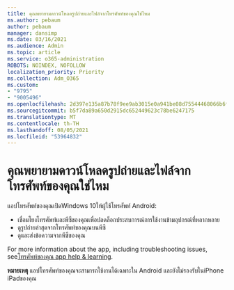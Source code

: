 ```yaml
---
title: คุณพยายามดาวน์โหลดรูปถ่ายและไฟล์จากโทรศัพท์ของคุณใช่ไหม
ms.author: pebaum
author: pebaum
manager: dansimp
ms.date: 03/16/2021
ms.audience: Admin
ms.topic: article
ms.service: o365-administration
ROBOTS: NOINDEX, NOFOLLOW
localization_priority: Priority
ms.collection: Adm_O365
ms.custom:
- "9795"
- "9005496"
ms.openlocfilehash: 2d397e135a87b78f9ee9ab3015e0a941be08d75544468066b6f8f9857b7db016
ms.sourcegitcommit: b5f7da89a650d2915dc652449623c78be6247175
ms.translationtype: MT
ms.contentlocale: th-TH
ms.lasthandoff: 08/05/2021
ms.locfileid: "53964832"
---
```

# <a name="are-you-trying-to-download-photos-and-files-from-your-phone"></a>คุณพยายามดาวน์โหลดรูปถ่ายและไฟล์จากโทรศัพท์ของคุณใช่ไหม

แอปโทรศัพท์ของคุณเปิดWindows 10ให้ผู้ใช้โทรศัพท์ Android:

- เชื่อมโยงโทรศัพท์และพีซีของคุณเพื่อปลดล็อกประสบการณ์การใช้งานข้ามอุปกรณ์ที่หลากหลาย
- ดูรูปถ่ายล่าสุดจากโทรศัพท์ของคุณบนพีซี
- ดูและส่งข้อความจากพีซีของคุณ

For more information about the app, including troubleshooting issues, see[โทรศัพท์ของคุณ app help & learning](https://support.microsoft.com/your-phone-app).

**หมายเหตุ** แอปโทรศัพท์ของคุณจะสามารถใช้งานได้เฉพาะใน Android และยังไม่รองรับในiPhone iPadของคุณ